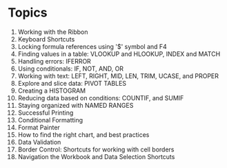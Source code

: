 # Topics

1. Working with the Ribbon
1. Keyboard Shortcuts
1. Locking formula references using '$' symbol and F4
1. Finding values in a table: VLOOKUP and HLOOKUP, INDEX and MATCH
1. Handling errors: IFERROR
1. Using conditionals: IF, NOT, AND, OR
1. Working with text: LEFT, RIGHT, MID, LEN, TRIM, UCASE, and PROPER
1. Explore and slice data: PIVOT TABLES
1. Creating a HISTOGRAM
1. Reducing data based on conditions: COUNTIF, and SUMIF
1. Staying organized with NAMED RANGES
1. Successful Printing
1. Conditional Formatting
1. Format Painter
1. How to find the right chart, and best practices
1. Data Validation
1. Border Control: Shortcuts for working with cell borders
1. Navigation the Workbook and Data Selection Shortcuts

